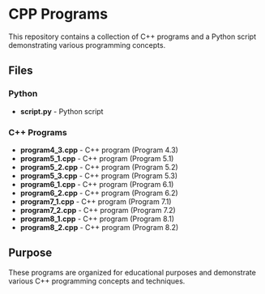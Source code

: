 # CPP Programs

This repository contains a collection of C++ programs and a Python script demonstrating various programming concepts.

## Files

### Python
- **script.py** - Python script

### C++ Programs
- **program4_3.cpp** - C++ program (Program 4.3)
- **program5_1.cpp** - C++ program (Program 5.1)
- **program5_2.cpp** - C++ program (Program 5.2)
- **program5_3.cpp** - C++ program (Program 5.3)
- **program6_1.cpp** - C++ program (Program 6.1)
- **program6_2.cpp** - C++ program (Program 6.2)
- **program7_1.cpp** - C++ program (Program 7.1)
- **program7_2.cpp** - C++ program (Program 7.2)
- **program8_1.cpp** - C++ program (Program 8.1)
- **program8_2.cpp** - C++ program (Program 8.2)

## Purpose

These programs are organized for educational purposes and demonstrate various C++ programming concepts and techniques.
